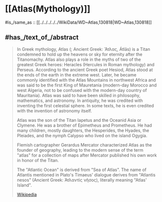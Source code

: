 
# [[Atlas(Mythology)]] 

#is_/same_as :: [[../../../../../WikiData/WD~Atlas,130818|WD~Atlas,130818]] 

## #has_/text_of_/abstract  

> In Greek mythology, Atlas (; Ancient Greek: Ἄτλας, Átlās) is a Titan condemned to hold up the heavens or sky for eternity after the Titanomachy. Atlas also plays a role in the myths of two of the greatest Greek heroes: Heracles (Hercules in Roman mythology) and Perseus. According to the ancient Greek poet Hesiod, Atlas stood at the ends of the earth in the extreme west. Later, he became commonly identified with the Atlas Mountains in northwest Africa  and was said to be the first King of Mauretania (modern-day Morocco and west Algeria, not to be confused with the modern-day country of Mauritania). Atlas was said to have been skilled in philosophy, mathematics, and astronomy. In antiquity, he was credited with inventing the first celestial sphere. In some texts, he is even credited with the invention of astronomy itself.
>
> Atlas was the son of the Titan Iapetus and the Oceanid Asia or Clymene. He was a brother of Epimetheus and Prometheus. He had many children, mostly daughters, the Hesperides, the Hyades, the Pleiades, and the nymph Calypso who lived on the island Ogygia.
>
> Flemish cartographer Gerardus Mercator characterized Atlas as the founder of geography, leading to the modern sense of the term "atlas" for a collection of maps after Mercator published his own work in honor of the Titan.
>
> The "Atlantic Ocean" is derived from "Sea of Atlas". The name of Atlantis mentioned in Plato's Timaeus' dialogue derives from "Atlantis nesos" (Ancient Greek: Ἀτλαντὶς νῆσος), literally meaning "Atlas' Island".
>
> [Wikipedia](https://en.wikipedia.org/wiki/Atlas%20(mythology)) 

